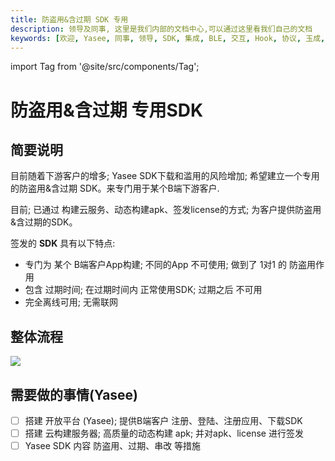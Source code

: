 ```yaml
---
title: 防盗用&含过期 SDK 专用
description: 领导及同事, 这里是我们内部的文档中心,可以通过这里看我们自己的文档
keywords: [欢迎, Yasee, 同事, 领导, SDK, 集成, BLE, 交互, Hook, 协议, 玉成, 动态体温, 心电]
---
```


import Tag from '@site/src/components/Tag';

# 防盗用&含过期 专用SDK 


## 简要说明
目前随着下游客户的增多; Yasee SDK下载和滥用的风险增加; 希望建立一个专用的防盗用&含过期 SDK。来专门用于某个B端下游客户.

目前; 已通过 构建云服务、动态构建apk、签发license的方式; 为客户提供防盗用&含过期的SDK。

签发的 **SDK** 具有以下特点:
- 专门为 某个 B端客户App构建; 不同的App 不可使用; 做到了 1对1 的 防盗用作用
- 包含 过期时间; 在过期时间内 正常使用SDK; 过期之后 不可用
- 完全离线可用; 无需联网



## 整体流程
![](/img/inner/report_sdk_1v1.png)


## 需要做的事情(Yasee)
- [ ] 搭建 开放平台 (Yasee); 提供B端客户 注册、登陆、注册应用、下载SDK
- [ ] 搭建 云构建服务器; 高质量的动态构建 apk; 并对apk、license 进行签发
- [ ] Yasee SDK 内容 防盗用、过期、串改 等措施